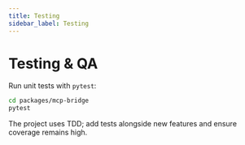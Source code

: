 ```yaml
---
title: Testing
sidebar_label: Testing
---
```


# Testing & QA

Run unit tests with `pytest`:
```bash
cd packages/mcp-bridge
pytest
```

The project uses TDD; add tests alongside new features and ensure coverage remains high.
